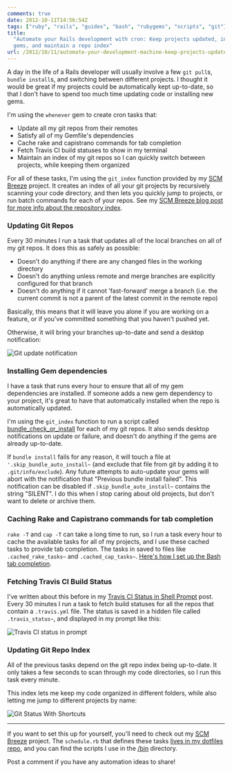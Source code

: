 ```yaml
---
comments: true
date: 2012-10-11T14:56:54Z
tags: ["ruby", "rails", "guides", "bash", "rubygems", "scripts", "git"]
title:
  "Automate your Rails development with cron: Keep projects updated, install
  gems, and maintain a repo index"
url: /2012/10/11/automate-your-development-machine-keep-projects-updated-install-gems-refresh-git-repo-index/
---
```


A day in the life of a Rails developer will usually involve a few `git pull`s, `bundle install`s, and switching between different projects. I thought it would be great if my projects could be automatically kept up-to-date, so that I don't have to spend too much time updating code or installing new gems.

I'm using the `whenever` gem to create cron tasks that:

- Update all my git repos from their remotes
- Satisfy all of my Gemfile's dependencies
- Cache rake and capistrano commands for tab completion
- Fetch Travis CI build statuses to show in my terminal
- Maintain an index of my git repos so I can quickly switch between projects, while keeping them organized

For all of these tasks, I'm using the `git_index` function provided by my [SCM Breeze](https://github.com/ndbroadbent/scm_breeze) project. It creates an index of all your git projects by recursively scanning your code directory, and then lets you quickly jump to projects, or run batch commands for each of your repos. See my [SCM Breeze blog post for more info about the repository index](/2011/10/19/git-shortcuts-like-youve-never-seen-before/#repository-index).

### Updating Git Repos

Every 30 minutes I run a task that updates all of the local branches on all of my git repos. It does this as safely as possible:

- Doesn't do anything if there are any changed files in the working directory
- Doesn't do anything unless remote and merge branches are explicitly configured for that branch
- Doesn't do anything if it cannot 'fast-forward' merge a branch (i.e. the current commit is not a parent of the latest commit in the remote repo)

Basically, this means that it will leave you alone if you are working on a feature, or if you've committed something that you haven't pushed yet.

Otherwise, it will bring your branches up-to-date and send a desktop notification:

<img src="/images/posts/2012/10/git_update_notify.jpg" alt="Git update notification" />

### Installing Gem dependencies

I have a task that runs every hour to ensure that all of my gem dependencies are installed. If someone adds a new gem dependency to your project, it's great to have that automatically installed when the repo is automatically updated.

I'm using the `git_index` function to run a script called [bundle_check_or_install](https://github.com/ndbroadbent/dotfiles/blob/master/bin/bundle_check_or_install) for each of my git repos. It also sends desktop notifications on update or failure, and doesn't do anything if the gems are already up-to-date.

If `bundle install` fails for any reason, it will touch a file at `'.skip_bundle_auto_install~` (and exclude that file from git by adding it to `.git/info/exclude`). Any future attempts to auto-update your gems will abort with the notification that "Previous bundle install failed". This notification can be disabled if `.skip_bundle_auto_install~` contains the string "SILENT". I do this when I stop caring about old projects, but don't want to delete or archive them.

### Caching Rake and Capistrano commands for tab completion

`rake -T` and `cap -T` can take a long time to run, so I run a task every hour to cache the available tasks for all of my projects, and I use these cached tasks to provide tab completion. The tasks in saved to files like `.cached_rake_tasks~` and `.cached_cap_tasks~`. [Here's how I set up the Bash tab completion](https://github.com/ndbroadbent/dotfiles/blob/master/bashrc/ruby_on_rails.sh#L99).

### Fetching Travis CI Build Status

I've written about this before in my [Travis CI Status in Shell Prompt](/2012/01/14/travis-ci-status-in-shell-prompt/) post. Every 30 minutes I run a task to fetch build statuses for all the repos that contain a `.travis.yml` file. The status is saved in a hidden file called `.travis_status~`, and displayed in my prompt like this:

<img src="/images/posts/2012/01/travis_ci_prompt.png" alt="Travis CI status in prompt" />

### Updating Git Repo Index

All of the previous tasks depend on the git repo index being up-to-date. It only takes a few seconds to scan through my code directories, so I run this task every minute.

This index lets me keep my code organized in different folders, while also letting me jump to different projects by name:

<img src="/images/posts/2011/10/source_list-resized-post.png" alt="Git Status With Shortcuts" />

<hr/>

If you want to set this up for yourself, you'll need to check out my [SCM Breeze](https://github.com/ndbroadbent/scm_breeze) project. The `schedule.rb` that defines these tasks [lives in my dotfiles repo](https://github.com/ndbroadbent/dotfiles/blob/master/schedule.rb), and you can find the scripts I use in the [/bin](https://github.com/ndbroadbent/dotfiles/blob/master/bin/) directory.

Post a comment if you have any automation ideas to share!
